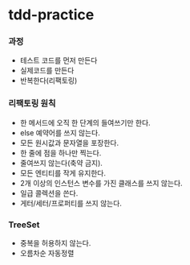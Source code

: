 # tdd-practice

### 과정
* 테스트 코드를 먼저 만든다
* 실제코드를 만든다
* 반복한다(리팩토링)

### 리팩토링 원칙
* 한 메서드에 오직 한 단계의 들여쓰기만 한다.
* else 예약어를 쓰지 않는다.
* 모든 원시값과 문자열을 포장한다.
* 한 줄에 점을 하나만 찍는다.
* 줄여쓰지 않는다(축약 금지).
* 모든 엔티티를 작게 유지한다.
* 2개 이상의 인스턴스 변수를 가진 클래스를 쓰지 않는다.
* 일급 콜렉션을 쓴다.
* 게터/세터/프로퍼티를 쓰지 않는다.

### TreeSet
* 중복을 허용하지 않는다.
* 오름차순 자동정렬
